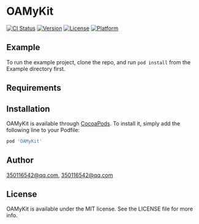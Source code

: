 # OAMyKit

[![CI Status](https://img.shields.io/travis/350116542@qq.com/OAMyKit.svg?style=flat)](https://travis-ci.org/350116542@qq.com/OAMyKit)
[![Version](https://img.shields.io/cocoapods/v/OAMyKit.svg?style=flat)](https://cocoapods.org/pods/OAMyKit)
[![License](https://img.shields.io/cocoapods/l/OAMyKit.svg?style=flat)](https://cocoapods.org/pods/OAMyKit)
[![Platform](https://img.shields.io/cocoapods/p/OAMyKit.svg?style=flat)](https://cocoapods.org/pods/OAMyKit)

## Example

To run the example project, clone the repo, and run `pod install` from the Example directory first.

## Requirements

## Installation

OAMyKit is available through [CocoaPods](https://cocoapods.org). To install
it, simply add the following line to your Podfile:

```ruby
pod 'OAMyKit'
```

## Author

350116542@qq.com, 350116542@qq.com

## License

OAMyKit is available under the MIT license. See the LICENSE file for more info.

